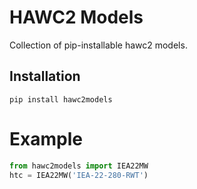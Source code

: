 # HAWC2 Models

Collection of pip-installable hawc2 models.

## Installation

```
pip install hawc2models
```


# Example


```python
from hawc2models import IEA22MW
htc = IEA22MW('IEA-22-280-RWT')
```



